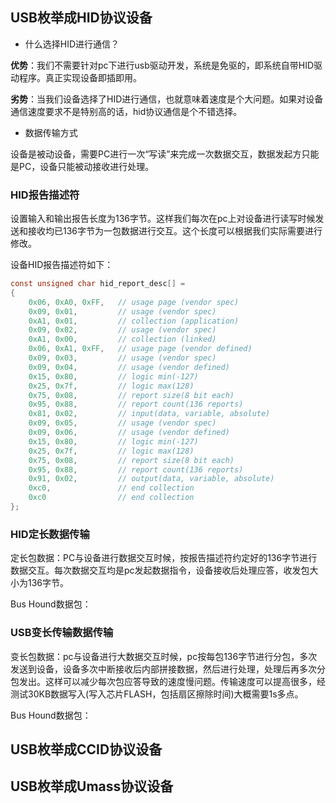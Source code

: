 ## USB枚举成HID协议设备 

* 什么选择HID进行通信？

**优势**：我们不需要针对pc下进行usb驱动开发，系统是免驱的，即系统自带HID驱动程序。真正实现设备即插即用。

**劣势**：当我们设备选择了HID进行通信，也就意味着速度是个大问题。如果对设备通信速度要求不是特别高的话，hid协议通信是个不错选择。

* 数据传输方式

设备是被动设备，需要PC进行一次“写读”来完成一次数据交互，数据发起方只能是PC，设备只能被动接收进行处理。

### HID报告描述符
设置输入和输出报告长度为136字节。这样我们每次在pc上对设备进行读写时候发送和接收均已136字节为一包数据进行交互。这个长度可以根据我们实际需要进行修改。

设备HID报告描述符如下：
```c
const unsigned char hid_report_desc[] =
{
    0x06, 0xA0, 0xFF,   // usage page (vendor spec)
    0x09, 0x01,         // usage (vendor spec)
    0xA1, 0x01,         // collection (application)
    0x09, 0x02,         // usage (vendor spec)
    0xA1, 0x00,         // collection (linked)
    0x06, 0xA1, 0xFF,   // usage page (vendor defined)
    0x09, 0x03,         // usage (vendor spec)
    0x09, 0x04,         // usage (vendor defined)
    0x15, 0x80,         // logic min(-127)
    0x25, 0x7f,         // logic max(128)
    0x75, 0x08,         // report size(8 bit each)
    0x95, 0x88,         // report count(136 reports)
    0x81, 0x02,         // input(data, variable, absolute)
    0x09, 0x05,         // usage (vendor spec)
    0x09, 0x06,         // usage (vendor defined)
    0x15, 0x80,         // logic min(-127)
    0x25, 0x7f,         // logic max(128)
    0x75, 0x08,         // report size(8 bit each)
    0x95, 0x88,         // report count(136 reports)
    0x91, 0x02,         // output(data, variable, absolute)
    0xc0,               // end collection
    0xc0                // end collection
};
```

### HID定长数据传输
定长包数据：PC与设备进行数据交互时候，按报告描述符约定好的136字节进行数据交互。每次数据交互均是pc发起数据指令，设备接收后处理应答，收发包大小为136字节。

Bus Hound数据包：


### USB变长传输数据传输
变长包数据：pc与设备进行大数据交互时候，pc按每包136字节进行分包，多次发送到设备，设备多次中断接收后内部拼接数据，然后进行处理，处理后再多次分包发出。这样可以减少每次包应答导致的速度慢问题。传输速度可以提高很多，经测试30KB数据写入(写入芯片FLASH，包括扇区擦除时间)大概需要1s多点。

Bus Hound数据包：


## USB枚举成CCID协议设备

## USB枚举成Umass协议设备
